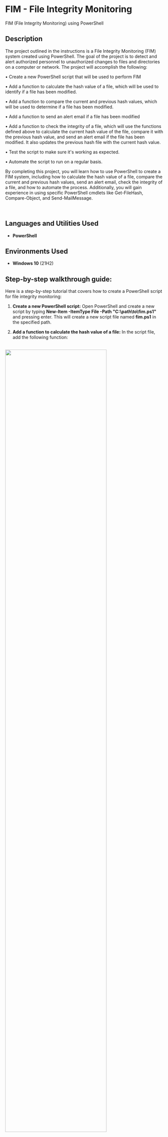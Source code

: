 <h1>FIM - File Integrity Monitoring</h1>

 FIM (File Integrity Monitoring) using PowerShell

<h2>Description</h2>
The project outlined in the instructions is a File Integrity Monitoring (FIM) system created using PowerShell. The goal of the project is to detect and alert authorized personnel to unauthorized changes to files and directories on a computer or network. The project will accomplish the following:

•	Create a new PowerShell script that will be used to perform FIM

•	Add a function to calculate the hash value of a file, which will be used to identify if a file has been modified.

•	Add a function to compare the current and previous hash values, which will be used to determine if a file has been modified.

•	Add a function to send an alert email if a file has been modified

•	Add a function to check the integrity of a file, which will use the functions defined above to calculate the current hash value of the file, compare it with the previous hash value, and send an alert email if the file has been modified. It also updates the previous hash file with the current hash value.

•	Test the script to make sure it's working as expected.

•	Automate the script to run on a regular basis.

By completing this project, you will learn how to use PowerShell to create a FIM system, including how to calculate the hash value of a file, compare the current and previous hash values, send an alert email, check the integrity of a file, and how to automate the process. Additionally, you will gain experience in using specific PowerShell cmdlets like Get-FileHash, Compare-Object, and Send-MailMessage.

<br />


<h2>Languages and Utilities Used</h2>

- <b>PowerShell</b> 
 <b></b>

<h2>Environments Used </h2>

- <b>Windows 10</b> (21H2)

<h2>Step-by-step walkthrough guide:</h2>

<p align="left">

Here is a step-by-step tutorial that covers how to create a PowerShell script for file integrity monitoring:

 1.	<b>Create a new PowerShell script:</b> Open PowerShell and create a new script by typing <b>New-Item -ItemType File -Path "C:\path\to\fim.ps1"</b> and pressing enter. This will create a new script file named <b>fim.ps1</b> in the specified path.

 2.	<b>Add a function to calculate the hash value of a file:</b> In the script file, add the following function:
 <br/>
<img src="https://i.imgur.com/JtcxWcU.jpg" height="80%" width="80%"/>
<br />
<br />
 This function takes in a file path as a parameter and uses the <b>Get-FileHash</b> cmdlet to calculate the hash value of the file. It then stores the value in a variable and returns it.
<br />
<br />
 3.	<b>Add a function to compare the current and previous hash values:</b> In the script file, add the following function:
  <br/>
<img src="https://i.imgur.com/FKMOt9W.jpg" height="80%" width="80%"/>
 <br />
<br />
This function takes in the current and previous hash values as parameters and uses the <b>Compare-Object</b> cmdlet to compare them. It then stores the result in a variable and returns it.
<br />
<br />
 4.	<b>Add a function to send an alert email:</b> In the script file, add the following function:
 <br/>
<img src="https://imgur.com/9whBdfl.jpg" height="80%" width="80%"/>
<br />
<br />
 This function takes in the file path as a parameter and uses the <b>Send-MailMessage</b> cmdlet to send an email alert to the specified email address.
<br />
<br />
 5.	<b>Add a function to check the integrity of a file:</b> In the script file, add the following function:
 <br/>
<img src="https://i.imgur.com/7AxPdj1.jpg" height="80%" width="80%"/>
<br />
<br />
This function takes in the file path and the previous hash file path as parameters. It then uses the functions defined in steps 2 and 3 to calculate the current hash value of the file, compare it with the previous hash value, and send an alert email if the file has been modified. It also updates the previous hash file with the current hash value.
<br />
<br />
 6.	<b>Test the script:</b> Before using the script on a regular basis, you should test it first to make sure it's working as expected. To do this, you can use the <b>Check-FileIntegrity</b> function and pass in the path to a test file and a test previous hash file. For example, you can use the following command:
  <br/>
<img src="https://imgur.com/RylZzZ9.jpg" height="80%" width="80%"/>
<br />
<br />
This will run the function and check the integrity of the test file. If the file has been modified, it will send an alert email and update the test’s previous hash file with the current hash value.
<br />
<br />
 7.	<b>Automate the script:</b> Once you've confirmed that the script is working as expected, you can automate it to run on a regular basis. You can use the Windows Task Scheduler to schedule the script to run at specific intervals. For example, you can schedule it to run daily at a specific time.
<br />
<br />
 8.	<b>Using Get-ChildItem cmdlet to check all files in a directory:</b> To check all files in a directory and all of its subdirectories, you can use the <b>Get-ChildItem</b> cmdlet to get all the files in a specific directory, and then use a loop to iterate over each file and check its integrity using the <b>Check-FileIntegrity</b> function. For example, you can use the following command:
  <br/>
<img src="https://imgur.com/oDvaq5q.jpg" height="80%" width="80%"/>
<br />
<br />
This command gets all the files in the specified directory and its subdirectories and then iterates over each file, running the <b>Check-FileIntegrity</b> function on each file.
<br />
<br />
Keep in mind that you should use the appropriate path for your environment and also, this is just one way to create a file integrity monitoring system using PowerShell.
  <br/>

</p>

<!--
 ```diff
- text in red
+ text in green
! text in orange
# text in gray
@@ text in purple (and bold)@@
```
--!>
